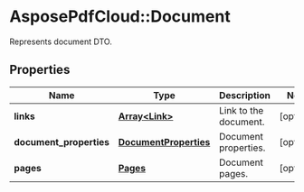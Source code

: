﻿# AsposePdfCloud::Document
Represents document DTO.

## Properties
Name | Type | Description | Notes
------------ | ------------- | ------------- | -------------
**links** | [**Array&lt;Link&gt;**](Link.md) | Link to the document. | [optional] 
**document_properties** | [**DocumentProperties**](DocumentProperties.md) | Document properties. | [optional] 
**pages** | [**Pages**](Pages.md) | Document pages. | [optional] 


